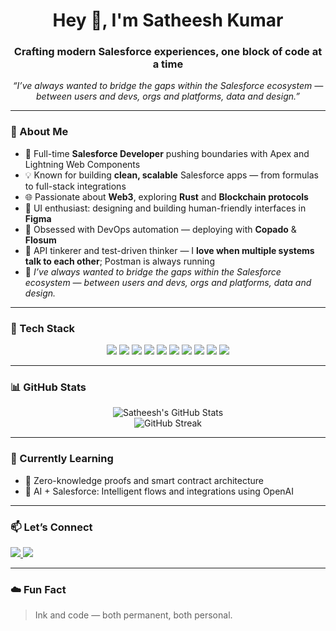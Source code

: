 <h1 align="center">Hey 👋, I'm Satheesh Kumar</h1>
<h3 align="center">Crafting modern Salesforce experiences, one block of code at a time</h3>

<p align="center"><em>“I’ve always wanted to bridge the gaps within the Salesforce ecosystem — between users and devs, orgs and platforms, data and design.”</em></p>

---

### 🚀 About Me

- 🔧 Full-time **Salesforce Developer** pushing boundaries with Apex and Lightning Web Components  
- 💡 Known for building **clean, scalable** Salesforce apps — from formulas to full-stack integrations  
- 🌐 Passionate about **Web3**, exploring **Rust** and **Blockchain protocols**  
- 🎨 UI enthusiast: designing and building human-friendly interfaces in **Figma**  
- 🚀 Obsessed with DevOps automation — deploying with **Copado** & **Flosum**  
- 🧪 API tinkerer and test-driven thinker — I **love when multiple systems talk to each other**; Postman is always running
- 🌉 _I’ve always wanted to bridge the gaps within the Salesforce ecosystem — between users and devs, orgs and platforms, data and design._

---

### 🧰 Tech Stack

<p align="center">
  <img src="https://img.shields.io/badge/Salesforce-00A1E0?logo=salesforce&logoColor=white" />
  <img src="https://img.shields.io/badge/Apex-1C1C1C?logo=apex&logoColor=white" />
  <img src="https://img.shields.io/badge/LWC-FF6F00?logo=lightning&logoColor=white" />
  <img src="https://img.shields.io/badge/SOQL-404040?logo=database&logoColor=white" />
  <img src="https://img.shields.io/badge/Rust-000000?logo=rust&logoColor=white" />
  <img src="https://img.shields.io/badge/Blockchain-121212?logo=bitcoin&logoColor=white" />
  <img src="https://img.shields.io/badge/Figma-F24E1E?logo=figma&logoColor=white" />
  <img src="https://img.shields.io/badge/Postman-FF6C37?logo=postman&logoColor=white" />
  <img src="https://img.shields.io/badge/Copado-0052CC?logo=salesforce&logoColor=white" />
  <img src="https://img.shields.io/badge/Flosum-231F20?logo=git&logoColor=white" />
</p>

---

### 📊 GitHub Stats

<p align="center">
  <img src="https://github-readme-stats.vercel.app/api?username=satheesh08&show_icons=true&theme=tokyonight" alt="Satheesh's GitHub Stats" />
  <br />
  <img src="https://github-readme-streak-stats.herokuapp.com/?user=satheesh08" alt="GitHub Streak" />
</p>

---

### 🧠 Currently Learning

- 🧬 Zero-knowledge proofs and smart contract architecture  
- 🤖 AI + Salesforce: Intelligent flows and integrations using OpenAI  

---

### 📫 Let’s Connect

<p>
  <a href="https://www.linkedin.com/in/satheesh-kumar-741659198/" target="_blank">
    <img src="https://img.shields.io/badge/LinkedIn-%230077B5.svg?&style=for-the-badge&logo=linkedin&logoColor=white" />
  </a>
  <a href="mailto:satheesh11aug@gmail.com">
  <img src="https://img.shields.io/badge/Email-D14836?style=for-the-badge&logo=gmail&logoColor=white" />
</a>
</p>

---

### ☁️ Fun Fact

> Ink and code — both permanent, both personal.
